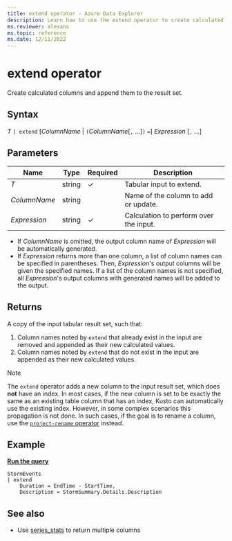```yaml
---
title: extend operator - Azure Data Explorer
description: Learn how to use the extend operator to create calculated columns and append them to the result set.
ms.reviewer: alexans
ms.topic: reference
ms.date: 12/11/2022
---
```

# extend operator

Create calculated columns and append them to the result set.

## Syntax

*T* `| extend` [*ColumnName* | `(`*ColumnName*[`,` ...]`)` `=`] *Expression* [`,` ...]

## Parameters

| Name | Type | Required | Description |
| -- | -- | -- | -- |
| *T* | string | &check; | Tabular input to extend. |
| *ColumnName* | string | | Name of the column to add or update. |
| *Expression* | string | &check; | Calculation to perform over the input.|

* If *ColumnName* is omitted, the output column name of *Expression* will be automatically generated.
* If *Expression* returns more than one column, a list of column names can be specified in parentheses. Then, *Expression*'s output columns will be given the specified names. If a list of the column names is not specified, all *Expression*'s output columns with generated names will be added to the output.

## Returns

A copy of the input tabular result set, such that:

1. Column names noted by `extend` that already exist in the input are removed
   and appended as their new calculated values.
1. Column names noted by `extend` that do not exist in the input are appended
   as their new calculated values.

> [!NOTE]
> The `extend` operator adds a new column to the input result set, which does
  **not** have an index. In most cases, if the new column is set to be exactly
  the same as an existing table column that has an index, Kusto can automatically
  use the existing index. However, in some complex scenarios this propagation is
  not done. In such cases, if the goal is to rename a column, use the [`project-rename` operator](projectrenameoperator.md) instead.

## Example

[**Run the query**](https://dataexplorer.azure.com/clusters/help/databases/Samples?query=H4sIAAAAAAAAAwsuyS/KdS1LzSsp5uWqUUitKEnNS+HlUgACl9KixJLM/DwFWwXXvJSQzNxUBV2F4JLEohIQWweqKLU4uSizAKouGGRacGlubmJRpZ5LakliZk6xHpISAKfNOhtuAAAA)

```kusto
StormEvents
| extend
    Duration = EndTime - StartTime,
    Description = StormSummary.Details.Description
```

## See also

* Use [series_stats](series-statsfunction.md) to return multiple columns
